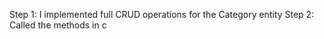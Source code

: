 Step 1: I implemented full CRUD operations for the Category entity
Step 2: Called the methods in c

